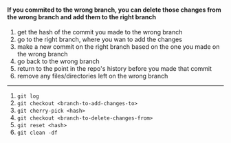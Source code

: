 #### If you commited to the wrong branch, you can delete those changes from the wrong branch and add them to the right branch

1. get the hash of the commit you made to the wrong branch
1. go to the right branch, where you wan to add the changes
1. make a new commit on the right branch based on the one you made on the wrong branch
1. go back to the wrong branch
1. return to the point in the repo's history before you made that commit
1. remove any files/directories left on the wrong branch

---

1. `git log`
1. `git checkout <branch-to-add-changes-to>`
1. `git cherry-pick <hash>`
1. `git checkout <branch-to-delete-changes-from>`
1. `git reset <hash>`
1. `git clean -df`
